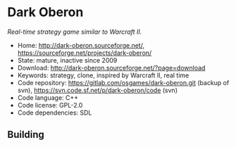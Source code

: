 # Dark Oberon

_Real-time strategy game similar to Warcraft II._

- Home: http://dark-oberon.sourceforge.net/, https://sourceforge.net/projects/dark-oberon/
- State: mature, inactive since 2009
- Download: http://dark-oberon.sourceforge.net/?page=download
- Keywords: strategy, clone, inspired by Warcraft II, real time
- Code repository: https://gitlab.com/osgames/dark-oberon.git (backup of svn), https://svn.code.sf.net/p/dark-oberon/code (svn)
- Code language: C++
- Code license: GPL-2.0
- Code dependencies: SDL

## Building

